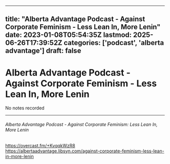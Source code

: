 
---
title: "Alberta Advantage Podcast - Against Corporate Feminism -  Less Lean In, More Lenin"
date: 2023-01-08T05:54:35Z
lastmod: 2025-06-26T17:39:52Z
categories: ['podcast', 'alberta advantage']
draft: false
---


# Alberta Advantage Podcast - Against Corporate Feminism -  Less Lean In, More Lenin

No notes recorded

- - -
###### Alberta Advantage Podcast - Against Corporate Feminism: Less Lean In, More Lenin

https://overcast.fm/+KvqqkWzR8  
https://albertaadvantage.libsyn.com/against-corporate-feminism-less-lean-in-more-lenin

<!-- #public #podcast #alberta advantage# -->

<!-- {BearID:E5324782-ECD3-40C3-ACFF-BDA0E5C2E3C3-28016-00002D97D965F8DA} -->
